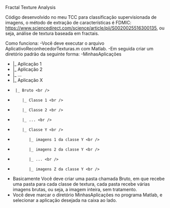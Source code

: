 Fractal Texture Analysis

Código desenvolvido no meu TCC para classificação supervisionada de imagens, o método de extração de características é FDMIC: https://www.sciencedirect.com/science/article/pii/S0020025516300135, ou seja, análise de textura baseada em fractais.

Como funciona:
-Você deve executar o arquivo AplicativoReconhecedorTexturas.m com Matlab.
-Em seguida criar um diretório padrão da seguinte forma:
-MinhasAplicações
-  |_ Aplicação 1 <br />
-  |_ Aplicação 2 <br />
-  |_ ... <br />
-  |_ Aplicação X <br />
-      |_ Bruto <br />
-         |_ Classe 1 <br />
-         |_ Classe 2 <br />
-         |_ ... <br />
-         |_ Classe Y <br />
-            |_ imagens 1 da classe Y <br />
-            |_ imagens 2 da classe Y <br />
-            |_ ... <br />
-            |_ imagens Z da classe Y <br />
            
- Basicamente Você deve criar uma pasta chamada Bruto, em que recebe uma pasta para cada classe de textura, cada pasta recebe várias imagens brutas, ou seja, a imagem inteira, sem tratamento.
- Você deve marcar o diretório MinhasAplicações no programa Matlab, e selecionar a aplicação desejada na caixa ao lado.
